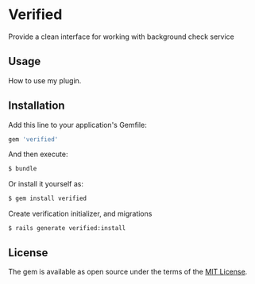 # Verified
Provide a clean interface for working with background check service

## Usage
How to use my plugin.

## Installation
Add this line to your application's Gemfile:

```ruby
gem 'verified'
```

And then execute:
```bash
$ bundle
```

Or install it yourself as:
```bash
$ gem install verified
```

Create verification initializer, and migrations
``` baseh
$ rails generate verified:install
```


## License
The gem is available as open source under the terms of the [MIT License](http://opensource.org/licenses/MIT).
